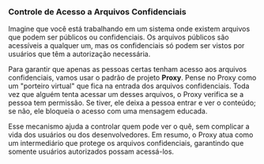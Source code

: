 ### Controle de Acesso a Arquivos Confidenciais 

Imagine que você está trabalhando em um sistema onde existem arquivos que podem ser públicos ou confidenciais. Os arquivos públicos são acessíveis a qualquer um, mas os confidenciais só podem ser vistos por usuários que têm a autorização necessária. 

Para garantir que apenas as pessoas certas tenham acesso aos arquivos confidenciais, vamos usar o padrão de projeto **Proxy**. Pense no Proxy como um "porteiro virtual" que fica na entrada dos arquivos confidenciais. Toda vez que alguém tenta acessar um desses arquivos, o Proxy verifica se a pessoa tem permissão. Se tiver, ele deixa a pessoa entrar e ver o conteúdo; se não, ele bloqueia o acesso com uma mensagem educada.

Esse mecanismo ajuda a controlar quem pode ver o quê, sem complicar a vida dos usuários ou dos desenvolvedores. Em resumo, o Proxy atua como um intermediário que protege os arquivos confidenciais, garantindo que somente usuários autorizados possam acessá-los.
